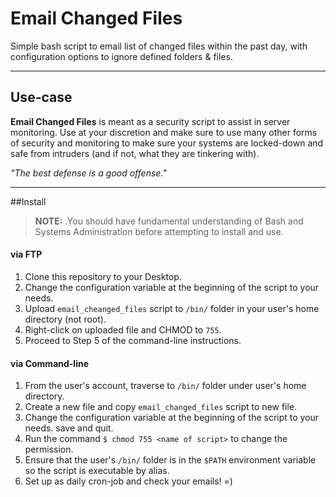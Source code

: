 # Email Changed Files

Simple bash script to email list of changed files within the past day, with configuration options to ignore defined folders & files.

---

Use-case
-

**Email Changed Files** is meant as a security script to assist in server monitoring. Use at your discretion and make sure to use many other forms of security and monitoring to make sure your systems are locked-down and safe from intruders (and if not, what they are tinkering with).

*"The best defense is a good offense."*

---

##Install

> **NOTE:** .You should have fundamental understanding of Bash and Systems Administration before attempting to install and use.

#### via FTP

1. Clone this repository to your Desktop.
2. Change the configuration variable at the beginning of the script to your needs.
2. Upload `email_cheanged_files` script to `/bin/` folder in your user's home directory (not root).
3. Right-click on uploaded file and CHMOD to `755`.
4. Proceed to Step 5 of the command-line instructions.

#### via Command-line

1. From the user's account, traverse to `/bin/` folder under user's home directory. 
2. Create a new file and copy `email_changed_files` script to new file.
3. Change the configuration variable at the beginning of the script to your needs. save and quit.
3. Run the command `$ chmod 755 <name of script>` to change the permission.
4. Ensure that the user's `/bin/` folder is in the `$PATH` environment variable so the script is executable by alias.
5. Set up as daily cron-job and check your emails! =)
